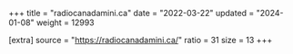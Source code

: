 +++
title = "radiocanadamini.ca"
date = "2022-03-22"
updated = "2024-01-08"
weight = 12993

[extra]
source = "https://radiocanadamini.ca/"
ratio = 31
size = 13
+++
